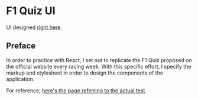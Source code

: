# F1 Quiz UI

UI designed [right here](https://codepen.io/borntofrappe/full/GLrXPR).

## Preface

In order to practice with React, I set out to replicate the F1 Quiz proposed on the official website every racing week. With this specific effort, I specify the markup and stylesheet in order to design the components of the application.

For reference, [here's the page referring to the actual test](https://www.formula1.com/en/latest/article.quiz-put-your-chinese-grand-prix-knowledge-to-the-test-2019.dUcW90JWJSAw9xhf75LSJ.html).
